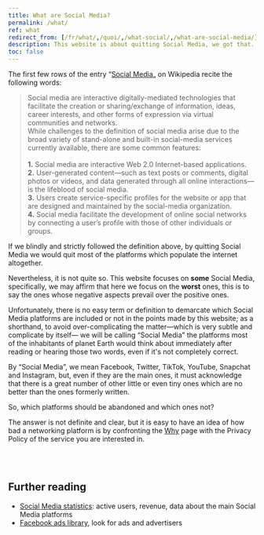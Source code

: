 ```yaml
---
title: What are Social Media?
permalink: /what/
ref: what
redirect_from: [/fr/what/,/quoi/,/what-social/,/what-are-social-media/]
description: This website is about quitting Social Media, we got that. But <i>what</i> does a Social Medium actually is? Here, we are not speaking of <b><i>all</i></b> Social Media platforms, but only some of them.
toc: false
---
```

The first few rows of the entry “[Social Media](https://en.wikipedia.org/wiki/Social_media '“Social Media„ on Wikipedia')„ on Wikipedia recite the following words:

<blockquote>
	<p>Social media are interactive digitally-mediated technologies that facilitate the creation or sharing/exchange of information, ideas, career interests, and other forms of expression via virtual communities and networks.<br />
	While challenges to the definition of social media arise due to the broad variety of stand-alone and built-in social-media services currently available, there are some common features:<br /><br />
	<b>1.</b> Social media are interactive Web 2.0 Internet-based applications.<br />
	<b>2.</b> User-generated content—such as text posts or comments, digital photos or videos, and data generated through all online interactions—is the lifeblood of social media.<br />
	<b>3.</b> Users create service-specific profiles for the website or app that are designed and maintained by the social-media organization.<br />
	<b>4.</b> Social media facilitate the development of online social networks by connecting a user’s profile with those of other individuals or groups.<br /></p>
</blockquote>

If we blindly and strictly followed the definition above, by quitting Social Media we would quit most of the platforms which populate the internet altogether.

Nevertheless, it is not quite so. This website focuses on **some** Social Media, specifically, we may affirm that here we focus on the **worst** ones, this is to say the ones whose negative aspects prevail over the positive ones.

Unfortunately, there is no easy term or definition to demarcate which Social Media platforms are included or not in the points made by this website; as a shorthand, to avoid over-complicating the matter—which is very subtle and complicate by itself— we will be calling “Social Media” the platforms most of the inhabitants of planet Earth would think about immediately after reading or hearing those two words, even if it's not completely correct.

By “Social Media”, we mean Facebook, Twitter, TikTok, YouTube, Snapchat and Instagram, but, even if they are the main ones, it must acknowledge that there is a great number of other little or even tiny ones which are no better than the ones formerly written.

So, which platforms should be abandoned and which ones not?

The answer is not definite and clear, but it is easy to have an idea of how bad a networking platform is by confronting the [Why](/why) page with the Privacy Policy of the service you are interested in.

<br>
<br>

## Further reading

- [Social Media statistics](https://chrissniderdesign.com/blog/resources/social-media-statistics/ 'Social Media statistics'): active users, revenue, data about the main Social Media platforms
- [Facebook ads library](https://www.facebook.com/ads/library/ 'Facebook ads Library'), look for ads and advertisers
